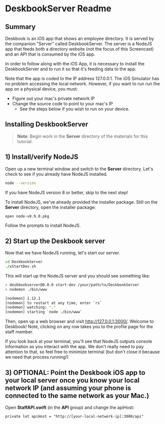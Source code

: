 # DeskbookServer Readme

## Summary

Deskbook is an iOS app that shows an employee directory. It is served by the companion "Server" called DeskbookServer. The server is a NodeJS app that feeds both a directory website (not the focus of this Screencast) and an API that is consumed by the iOS app.

In order to follow along with the iOS App, it is necessary to install the DeskbookServer and to run it so that it's feeding data to the app.

Note that the app is coded to the IP address 127.0.0.1. The iOS Simulator has no problem accessing the local network. However, if you want to run run the app on a physical device, you must:

- Figure out your mac's private network IP
- Change the source code to point to your mac's IP
  - See the steps below if you wish to run on your device.

## Installing DeskbookServer

> **Note**: Begin work in the **Server** directory of the materials for this tutorial.

## 1) Install/verify NodeJS

Open up a new terminal window and switch to the **Server** directory. Let's check to see if you already have NodeJS installed.

```bash
node --version
```

If you have NodeJS version 8 or better, skip to the next step! 

To install NodeJS, we've already provided the installer package. Still on the **Server** directory, open the installer package:

```bash
open node-v8.9.0.pkg
```

Follow the prompts to install NodeJS.

## 2) Start up the Deskbook server

Now that we have NodeJS running, let's start our server.

```bash
cd DeskbookServer
./xStartDev.sh
```

This will start up the NodeJS server and you should see something like:

```bash
> deskbookserver@0.0.0 start-dev /your/path/to/DeskbookServer
> nodemon ./bin/www

[nodemon] 1.12.1
[nodemon] to restart at any time, enter `rs`
[nodemon] watching: *.*
[nodemon] starting `node ./bin/www`
```

Then, open up a web browser and visit http://127.0.0.1:3000/. Welcome to Deskbook! Note, clicking on any row takes you to the profile page for the staff member.

If you look back at your terminal, you'll see that NodeJS outputs console information as you interact with the app. We don't really need to pay attention to that, so feel free to minimize terminal (but don't close it because we need that process running!)

## 3) OPTIONAL: Point the Deskbook iOS app to your local server once you know your local network IP (and assuming your phone is connected to the same network as your Mac.)

Open **StaffAPI.swift** (in the **API** group) and change the apiHost:
```
private let apiHost = "http://[your-local-network-ip]:3000/api"
```

